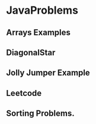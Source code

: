 # JavaProblems

## Arrays Examples
## DiagonalStar
## Jolly Jumper Example
## Leetcode
## Sorting Problems.
